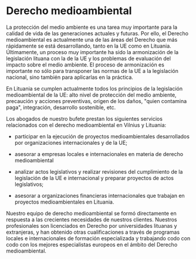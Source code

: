 # Derecho medioambiental

La protección del medio ambiente es una tarea muy importante para la calidad de vida de las generaciones actuales y futuras. Por ello, el Derecho medioambiental es actualmente una de las áreas del Derecho que más rápidamente se está desarrollando, tanto en la UE como en Lituania. Últimamente, un proceso muy importante ha sido la armonización de la legislación lituana con la de la UE y los problemas de evaluación del impacto sobre el medio ambiente. El proceso de armonización es importante no sólo para transponer las normas de la UE a la legislación nacional, sino también para aplicarlas en la práctica. 

En Lituania se cumplen actualmente todos los principios de la legislación medioambiental de la UE: alto nivel de protección del medio ambiente, precaución y acciones preventivas, origen de los daños, "quien contamina paga", integración, desarrollo sostenible, etc.

Los abogados de nuestro bufete prestan los siguientes servicios relacionados con el derecho medioambiental en Vilnius y Lituania:

- participar en la ejecución de proyectos medioambientales desarrollados por organizaciones internacionales y de la UE;

- asesorar a empresas locales e internacionales en materia de derecho medioambiental

- analizar actos legislativos y realizar revisiones del cumplimiento de la legislación de la UE e internacional y preparar proyectos de actos legislativos;

- asesorar a organizaciones financieras internacionales que trabajan en proyectos medioambientales en Lituania.

Nuestro equipo de derecho medioambiental se formó directamente en respuesta a las crecientes necesidades de nuestros clientes. Nuestros profesionales son licenciados en Derecho por universidades lituanas y extranjeras, y han obtenido otras cualificaciones a través de programas locales e internacionales de formación especializada y trabajando codo con codo con los mejores especialistas europeos en el ámbito del Derecho medioambiental.

